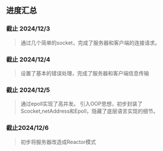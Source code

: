 <!--
 * @Author: AttackMAX 2646479700@qq.com
 * @Date: 2024-12-04 01:05:03
 * @LastEditors: AttackMAX 2646479700@qq.com
 * @LastEditTime: 2024-12-06 12:25:43
 * 
 * Copyright (c) 2024 by ※ AttackMAX ※, All Rights Reserved. 
-->
## 进度汇总

### 截止 2024/12/3

> 通过几个简单的socket，完成了服务器和客户端的连接请求。

### 截止 2024/12/4

> 设置了基本的错误处理，完成了服务器和客户端信息传输

### 截止 2024/12/5
> 通过epoll实现了高并发。
> 引入OOP思想，初步封装了Scocket,netAddress和Epoll，隐藏了底层语言实现的细节。

### 截止2024/12/6
> 初步将服务器改造成Reactor模式